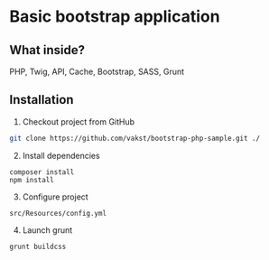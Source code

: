 Basic bootstrap application
======================

What inside?
---------

PHP, Twig, API, Cache, Bootstrap, SASS, Grunt

Installation
---------

1) Checkout project from GitHub

```bash
git clone https://github.com/vakst/bootstrap-php-sample.git ./
```

2) Install dependencies

```
composer install
npm install
```

3) Configure project

``
src/Resources/config.yml
``

4) Launch grunt

```
grunt buildcss
```